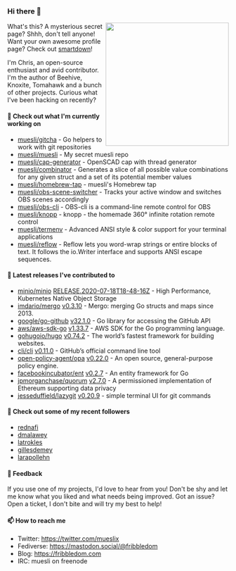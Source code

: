 ### Hi there 👋

<img align="right" src="https://raw.githubusercontent.com/muesli/muesli/master/assets/termenv.png" width="280">

What's this? A mysterious secret page? Shhh, don't tell anyone!
Want your own awesome profile page? Check out [smartdown](https://github.com/muesli/smartdown)!

I'm Chris, an open-source enthusiast and avid contributor. I'm the author of Beehive, Knoxite, Tomahawk and a bunch
of other projects. Curious what I've been hacking on recently?

#### 🌱 Check out what I'm currently working on

- [muesli/gitcha](https://github.com/muesli/gitcha) - Go helpers to work with git repositories
- [muesli/muesli](https://github.com/muesli/muesli) - My secret muesli repo
- [muesli/cap-generator](https://github.com/muesli/cap-generator) - OpenSCAD cap with thread generator
- [muesli/combinator](https://github.com/muesli/combinator) - Generates a slice of all possible value combinations for any given struct and a set of its potential member values
- [muesli/homebrew-tap](https://github.com/muesli/homebrew-tap) - muesli's Homebrew tap
- [muesli/obs-scene-switcher](https://github.com/muesli/obs-scene-switcher) - Tracks your active window and switches OBS scenes accordingly
- [muesli/obs-cli](https://github.com/muesli/obs-cli) - OBS-cli is a command-line remote control for OBS
- [muesli/knopp](https://github.com/muesli/knopp) - knopp - the homemade 360° infinite rotation remote control
- [muesli/termenv](https://github.com/muesli/termenv) - Advanced ANSI style & color support for your terminal applications
- [muesli/reflow](https://github.com/muesli/reflow) - Reflow lets you word-wrap strings or entire blocks of text. It follows the io.Writer interface and supports ANSI escape sequences.

#### 🔭 Latest releases I've contributed to

- [minio/minio](https://github.com/minio/minio) [RELEASE.2020-07-18T18-48-16Z](https://github.com/minio/minio/releases/tag/RELEASE.2020-07-18T18-48-16Z) - High Performance, Kubernetes Native Object Storage
- [imdario/mergo](https://github.com/imdario/mergo) [v0.3.10](https://github.com/imdario/mergo/releases/tag/v0.3.10) - Mergo: merging Go structs and maps since 2013.
- [google/go-github](https://github.com/google/go-github) [v32.1.0](https://github.com/google/go-github/releases/tag/v32.1.0) - Go library for accessing the GitHub API
- [aws/aws-sdk-go](https://github.com/aws/aws-sdk-go) [v1.33.7](https://github.com/aws/aws-sdk-go/releases/tag/v1.33.7) - AWS SDK for the Go programming language.
- [gohugoio/hugo](https://github.com/gohugoio/hugo) [v0.74.2](https://github.com/gohugoio/hugo/releases/tag/v0.74.2) - The world’s fastest framework for building websites.
- [cli/cli](https://github.com/cli/cli) [v0.11.0](https://github.com/cli/cli/releases/tag/v0.11.0) - GitHub’s official command line tool
- [open-policy-agent/opa](https://github.com/open-policy-agent/opa) [v0.22.0](https://github.com/open-policy-agent/opa/releases/tag/v0.22.0) - An open source, general-purpose policy engine.
- [facebookincubator/ent](https://github.com/facebookincubator/ent) [v0.2.7](https://github.com/facebookincubator/ent/releases/tag/v0.2.7) - An entity framework for Go
- [jpmorganchase/quorum](https://github.com/jpmorganchase/quorum) [v2.7.0](https://github.com/jpmorganchase/quorum/releases/tag/v2.7.0) - A permissioned implementation of Ethereum supporting data privacy
- [jesseduffield/lazygit](https://github.com/jesseduffield/lazygit) [v0.20.9](https://github.com/jesseduffield/lazygit/releases/tag/v0.20.9) - simple terminal UI for git commands

#### 👯 Check out some of my recent followers

- [rednafi](https://github.com/rednafi)
- [dmalawey](https://github.com/dmalawey)
- [latrokles](https://github.com/latrokles)
- [gillesdemey](https://github.com/gillesdemey)
- [larapollehn](https://github.com/larapollehn)

#### 💬 Feedback

If you use one of my projects, I'd love to hear from you! Don't be shy and let me know what you liked
and what needs being improved. Got an issue? Open a ticket, I don't bite and will try my best to help!

#### 📫 How to reach me

- Twitter: https://twitter.com/mueslix
- Fediverse: https://mastodon.social/@fribbledom
- Blog: https://fribbledom.com
- IRC: muesli on freenode
